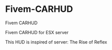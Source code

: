 # Fivem-CARHUD
Fivem CARHUD

Fivem CARHUD for ESX server

This HUD is inspired of server: The Rise of Reflex
